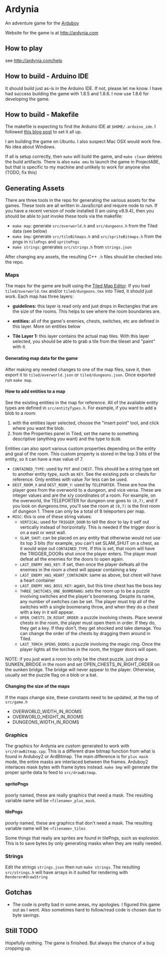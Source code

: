 # Ardynia

An adventure game for the [Arduboy](http://arduboy.com)

Website for the game is at http://ardynia.com

## How to play

see http://ardynia.com/help

## How to build - Arduino IDE

It should build just as-is in the Arduino IDE. If not, please let me know. I have had success building the game with 1.8.5 and 1.8.6. I now use 1.8.6 for developing the game.

## How to build - Makefile

The makefile is expecting to find the Arduino IDE at `$HOME/.arduino_ide`. I followed [this blog post](https://www.jonblack.me/how-to-program-the-arduino-using-vim/) to set it all up.

I am building the game on Ubuntu. I also suspect Mac OSX would work fine. No idea about Windows.

If all is setup correctly, then `make` will build the game, and `make clean` deletes the build artifacts. There is also `make emu` to launch the game in ProjectABE, but that is specific to my machine and unlikely to work for anyone else (TODO, fix this)

## Generating Assets

There are three tools in the repo for generating the various assets for the games. These tools are all written in JavaScript and require node to run. If you have a recent version of node installed (I am using v8.9.4), then you should be able to just invoke these tools via the makefile:

* `make map`: generate `src/overworld.h` and `src/dungeons.h` from the Tiled data (see below)
* `make bmp`: generate `src/tileBitmaps.h` and `src/spriteBitmaps.h` from the pngs in `tilePngs` and `spritePngs`
* `make strings`: generates `src/strings.h` from `strings.json`

After changing any assets, the resulting C++ `.h` files should be checked into the repo.

### Maps

The maps for the game are built using the [Tiled Map Editor](https://www.mapeditor.org/). If you load `tiled/overworld.tmx` and/or `tiled/dungeons.tmx` into Tiled, it should just work. Each map has three layers:

* **guidelines:** this layer is read only and just drops in Rectangles that are the size of the rooms. This helps to see where the room boundaries are. 

* **entities:** all of the game's enemies, chests, switches, etc are defined in this layer. More on entities below

* **Tile Layer 1:** this layer contains the actual map tiles. With this layer selected, you should be able to grab a tile from the tileset and "paint" with it.

#### Generating map data for the game

After making any needed changes to one of the map files, save it, then export it to `tiled/overworld.json` or `tiled/dungeons.json`. Once exported run `make map`.

#### How to add entities to a map

See the existing entities in the map for reference. All of the available entity types are defined in `src/entityTypes.h`. For example, if you want to add a blob to a room:

1. with the entities layer selected, choose the "insert point" tool, and click where you want the blob.
2. from the Properties panel in Tiled, set the name to something descriptive (anything you want) and the type to `BLOB`.

Entities can also sport various custom properties depending on the entity and goal of the room. This custom property is stored in the top 3 bits of the entity, so it can have a max value of 7.

* `CONTAINED_TYPE`: used by `POT` and `CHEST`. This should be a string type set to another entity type, such as `KEY`. See the existing pots or chests for reference. Only entities with value 7or less can be used.
* `DEST_ROOM_X` and `DEST_ROOM_Y`: used by `TELEPORTER`. These are how the player goes from the overworld to a dungeon, and vice versa. These are integer values and are the x/y coordinates of a room. For example, on the overworld, the TELEPORTER for dungeon one goes to `(0,7)`, and if you look on dungeons.tmx, you'll see the room at `(0,7)` is the first room of dungeon 1. There can only be a total of 8 teleporters per map.
* `MISC`: this is one of these string values:
    * `VERTICAL`: used for `TRIGGER_DOOR` to tell the door to lay it self out vertically instead of horizontally. This is needed if the trigger door is on a east or west wall.
    * `SLAM_SHUT`: can be placed on any entity that otherwise would not use its top 3 bits (for example, you can't set SLAM_SHUT on a chest, as it would wipe out `CONTAINED_TYPE`. If this is set, that room will have the TRIGGER_DOORs shut once the player enters. The player must defeat all the enemies for the doors to open again.
    * `LAST_ENEMY_HAS_KEY`: if set, then once the player defeats all the enemies in the room a chest will appear containing a key
    * `LAST_ENEMY_HAS_HEART_CONTAINER`: same as above, but chest will have a heart container
    * `LAST_ENEMY_HAS_BOSS_KEY`: again, but this time chest has the boss key
    * `THREE_SWITCHES_ONE_BOOMERANG`: sets the room up to be a puzzle involving switches and the player's boomerang. Despite its name, any number of switches can be set. The player must trip all of the switches with a single boomerang throw, and when they do a chest with a key in it will appear.
    * `OPEN_CHESTS_IN_RIGHT_ORDER`: a puzzle involving chests. Place several chests in the room, the player must open them in order. If they do, they get a key. If they don't, they get shocked and take damage. You can change the order of the chests by dragging them around in Tiled.
    * `LAST_TORCH_OPENS_DOORS`: a puzzle involving the magic ring. Once the player lights all the torches in the room, the trigger doors will open.

NOTE: if you just want a room to only be the chest puzzle, just drop a SUNKEN_BRIDGE in the room and set OPEN_CHESTS_IN_RIGHT_ORDER on the sunken bridge. The bridge will never appear to the player. Otherwise, usually set the puzzle flag on a blob or a bat.

#### Changing the size of the maps

If the maps change size, these constants need to be updated, at the top of `src/game.h`

* OVERWORLD_WIDTH_IN_ROOMS
* OVERWORLD_HEIGHT_IN_ROOMS
* DUNGEONS_WIDTH_IN_ROOMS

### Graphics

The graphics for Ardynia are custom generated to work with `src/drawBitmap.cpp`. This is a different draw bitmap function from what is found in Arduboy2 or ArdBitmap. The main difference is for `plus mask` mode, the entire masks are interlaced between the frames. Arduboy2 interlaces mask bytes with frame bytes instead. `make bmp` will generate the proper sprite data to feed to `src/drawBitmap`.

#### spritePngs

poorly named, these are really graphics that need a mask. The resulting variable name will be `<filename>_plus_mask`.

#### tilePngs

poorly named, these are graphics that don't need a mask. The resulting variable name will be `<filename>_tiles`

Some things that really are sprites are found in tilePngs, such as explosion. This is to save bytes by only generating masks when they are really needed.

### Strings

Edit the strings `strings.json` then run `make strings`. The resulting `src/strings.h` will have arrays in it suited for rendering with `Renderer#drawString`

## Gotchas

* The code is pretty bad in some areas, my apologies. I figured this game out as I went. Also sometimes hard to follow/read code is chosen due to byte savings.

## Still TODO

Hopefully nothing. The game is finished. But always the chance of a bug cropping up.

